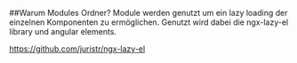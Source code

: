 ##Warum Modules Ordner?
Module werden genutzt um ein lazy loading der einzelnen Komponenten zu ermöglichen. 
Genutzt wird dabei die ngx-lazy-el library und angular elements. 

https://github.com/juristr/ngx-lazy-el
